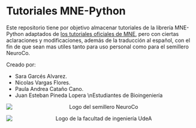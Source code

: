 # Tutoriales MNE-Python

Este repositorio tiene por objetivo almacenar tutoriales de la librería MNE-Python adaptados de [los tutoriales oficiales de MNE](https://mne.tools/stable/auto_tutorials/index.html),
pero con ciertas aclaraciones y modificaciones, además de la traducción al español, con el fin de que sean mas utiles tanto para uso personal como para el semillero NeuroCo.

Creado por:
  - Sara Garcés Alvarez.
  - Nicolas Vargas Flores.
  - Paula Andrea Cataño Cano.
  - Juan Esteban Pineda Lopera
\nEstudiantes de Bioingeniería

<p align="center">
  <img src="https://avatars.githubusercontent.com/u/64290460?s=280&v=4" alt="Logo del semillero NeuroCo" style="display: block; margin: 0 auto;">
</p>

<p align="center">
  <img src="https://encrypted-tbn0.gstatic.com/images?q=tbn:ANd9GcTuSWVRazYktwVfo2uHw_-h2WJqo1_OVVa_Lw&s" alt="Logo de la facultad de ingeniería UdeA" style="display: block; margin: 0 auto;">
</p>
